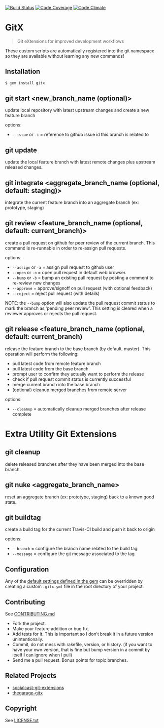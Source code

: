 [![Build Status](https://travis-ci.org/wireframe/gitx.png?branch=master)](https://travis-ci.org/wireframe/gitx)
[![Code Coverage](https://coveralls.io/repos/wireframe/gitx/badge.png)](https://coveralls.io/r/wireframe/gitx)
[![Code Climate](https://codeclimate.com/github/wireframe/gitx.png)](https://codeclimate.com/github/wireframe/gitx)

# GitX

> Git eXtensions for improved development workflows

These custom scripts are automatically registered into the git namespace
so they are available without learning any new commands!

## Installation

```bash
$ gem install gitx
```

## git start <new_branch_name (optional)>

update local repository with latest upstream changes and create a new feature branch

options:
* `--issue` or `-i` = reference to github issue id this branch is related to

## git update

update the local feature branch with latest remote changes plus upstream released changes.

## git integrate <aggregate_branch_name (optional, default: staging)>

integrate the current feature branch into an aggregate branch (ex: prototype, staging)

## git review <feature_branch_name (optional, default: current_branch)>

create a pull request on github for peer review of the current branch.  This command is re-runnable
in order to re-assign pull requests.

options:
* `--assign` or `-a` = assign pull request to github user
* `--open` or `-o` = open pull request in default web browser.
* `--bump` or `-b` = bump an existing pull request by posting a comment to re-review new changes
* `--approve` = approve/signoff on pull request (with optional feedback)
* `--reject` = reject pull request (with details)

NOTE: the `--bump` option will also update the pull request commit status to mark the branch as 'pending peer review'.
This setting is cleared when a reviewer approves or rejects the pull request.

## git release <feature_branch_name (optional, default: current_branch)

release the feature branch to the base branch (by default, master).  This operation will perform the following:

* pull latest code from remote feature branch
* pull latest code from the base branch
* prompt user to confirm they actually want to perform the release
* check if pull request commit status is currently successful
* merge current branch into the base branch
* (optional) cleanup merged branches from remote server

options:
* `--cleanup` = automatically cleanup merged branches after release complete

# Extra Utility Git Extensions

## git cleanup

delete released branches after they have been merged into the base branch.

## git nuke <aggregate_branch_name>

reset an aggregate branch (ex: prototype, staging) back to a known good state.

## git buildtag

create a build tag for the current Travis-CI build and push it back to origin

options:
* `--branch` = configure the branch name related to the build tag
* `--message` = configure the git message associated to the tag

## Configuration
Any of the [default settings defined in the gem](lib/gitx/defaults.yml) can be overridden
by creating a custom `.gitx.yml` file in the root directory of your project.

## Contributing
See [CONTRIBUTING.md](CONTRIBUTING.md)

* Fork the project.
* Make your feature addition or bug fix.
* Add tests for it. This is important so I don't break it in a
  future version unintentionally.
* Commit, do not mess with rakefile, version, or history.
  (if you want to have your own version, that is fine but bump version in a commit by itself I can ignore when I pull)
* Send me a pull request. Bonus points for topic branches.

## Related Projects
* [socialcast-git-extensions](https://github.com/socialcast/socialcast-git-extensions)
* [thegarage-gitx](https://github.com/thegarage/thegarage-gitx)

## Copyright
See [LICENSE.txt](LICENSE.txt)

